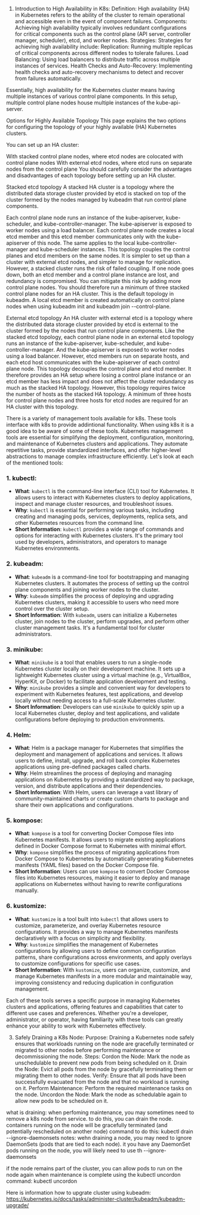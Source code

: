 1. Introduction to High Availability in K8s:
Definition: High availability (HA) in Kubernetes refers to the ability of the cluster to remain operational and accessible even in the event of component failures.
Components: Achieving high availability typically involves redundant configurations for critical components such as the control plane (API server, controller manager, scheduler), etcd, and worker nodes.
Strategies: Strategies for achieving high availability include:
Replication: Running multiple replicas of critical components across different nodes to tolerate failures.
Load Balancing: Using load balancers to distribute traffic across multiple instances of services.
Health Checks and Auto-Recovery: Implementing health checks and auto-recovery mechanisms to detect and recover from failures automatically.

Essentially, high availability for the Kubernetes cluster means having multiple instances of various control plane components. In this setup, multiple control plane nodes house multiple instances of the kube-api-server.

Options for Highly Available Topology
This page explains the two options for configuring the topology of your highly available (HA) Kubernetes clusters.

You can set up an HA cluster:

With stacked control plane nodes, where etcd nodes are colocated with control plane nodes
With external etcd nodes, where etcd runs on separate nodes from the control plane
You should carefully consider the advantages and disadvantages of each topology before setting up an HA cluster.


Stacked etcd topology
A stacked HA cluster is a topology where the distributed data storage cluster provided by etcd is stacked on top of the cluster formed by the nodes managed by kubeadm that run control plane components.

Each control plane node runs an instance of the kube-apiserver, kube-scheduler, and kube-controller-manager. The kube-apiserver is exposed to worker nodes using a load balancer.
Each control plane node creates a local etcd member and this etcd member communicates only with the kube-apiserver of this node. The same applies to the local kube-controller-manager and kube-scheduler instances.
This topology couples the control planes and etcd members on the same nodes. It is simpler to set up than a cluster with external etcd nodes, and simpler to manage for replication.
However, a stacked cluster runs the risk of failed coupling. If one node goes down, both an etcd member and a control plane instance are lost, and redundancy is compromised. You can mitigate this risk by adding more control plane nodes.
You should therefore run a minimum of three stacked control plane nodes for an HA cluster.
This is the default topology in kubeadm. A local etcd member is created automatically on control plane nodes when using kubeadm init and kubeadm join --control-plane.


External etcd topology
An HA cluster with external etcd is a topology where the distributed data storage cluster provided by etcd is external to the cluster formed by the nodes that run control plane components.
Like the stacked etcd topology, each control plane node in an external etcd topology runs an instance of the kube-apiserver, kube-scheduler, and kube-controller-manager. And the kube-apiserver is exposed to worker nodes using a load balancer. However, etcd members run on separate hosts, and each etcd host communicates with the kube-apiserver of each control plane node.
This topology decouples the control plane and etcd member. It therefore provides an HA setup where losing a control plane instance or an etcd member has less impact and does not affect the cluster redundancy as much as the stacked HA topology.
However, this topology requires twice the number of hosts as the stacked HA topology. A minimum of three hosts for control plane nodes and three hosts for etcd nodes are required for an HA cluster with this topology.



There is a variety of management tools available for k8s. These tools interface with k8s to provide addintional functionality. When using k8s it is a good idea to be aware of some of these tools.
Kubernetes management tools are essential for simplifying the deployment, configuration, monitoring, and maintenance of Kubernetes clusters and applications. They automate repetitive tasks, provide standardized interfaces, and offer higher-level abstractions to manage complex infrastructure efficiently. Let's look at each of the mentioned tools:

### 1. kubectl:
- **What**: `kubectl` is the command-line interface (CLI) tool for Kubernetes. It allows users to interact with Kubernetes clusters to deploy applications, inspect and manage cluster resources, and troubleshoot issues.
- **Why**: `kubectl` is essential for performing various tasks, including creating and managing pods, services, deployments, replica sets, and other Kubernetes resources from the command line.
- **Short Information**: `kubectl` provides a wide range of commands and options for interacting with Kubernetes clusters. It's the primary tool used by developers, administrators, and operators to manage Kubernetes environments.

### 2. kubeadm:
- **What**: `kubeadm` is a command-line tool for bootstrapping and managing Kubernetes clusters. It automates the process of setting up the control plane components and joining worker nodes to the cluster.
- **Why**: `kubeadm` simplifies the process of deploying and upgrading Kubernetes clusters, making it accessible to users who need more control over the cluster setup.
- **Short Information**: With `kubeadm`, users can initialize a Kubernetes cluster, join nodes to the cluster, perform upgrades, and perform other cluster management tasks. It's a fundamental tool for cluster administrators.

### 3. minikube:
- **What**: `minikube` is a tool that enables users to run a single-node Kubernetes cluster locally on their development machine. It sets up a lightweight Kubernetes cluster using a virtual machine (e.g., VirtualBox, HyperKit, or Docker) to facilitate application development and testing.
- **Why**: `minikube` provides a simple and convenient way for developers to experiment with Kubernetes features, test applications, and develop locally without needing access to a full-scale Kubernetes cluster.
- **Short Information**: Developers can use `minikube` to quickly spin up a local Kubernetes cluster, deploy and test applications, and validate configurations before deploying to production environments.

### 4. Helm:
- **What**: Helm is a package manager for Kubernetes that simplifies the deployment and management of applications and services. It allows users to define, install, upgrade, and roll back complex Kubernetes applications using pre-defined packages called charts.
- **Why**: Helm streamlines the process of deploying and managing applications on Kubernetes by providing a standardized way to package, version, and distribute applications and their dependencies.
- **Short Information**: With Helm, users can leverage a vast library of community-maintained charts or create custom charts to package and share their own applications and configurations.

### 5. kompose:
- **What**: `kompose` is a tool for converting Docker Compose files into Kubernetes manifests. It allows users to migrate existing applications defined in Docker Compose format to Kubernetes with minimal effort.
- **Why**: `kompose` simplifies the process of migrating applications from Docker Compose to Kubernetes by automatically generating Kubernetes manifests (YAML files) based on the Docker Compose file.
- **Short Information**: Users can use `kompose` to convert Docker Compose files into Kubernetes resources, making it easier to deploy and manage applications on Kubernetes without having to rewrite configurations manually.

### 6. kustomize:
- **What**: `kustomize` is a tool built into `kubectl` that allows users to customize, parameterize, and overlay Kubernetes resource configurations. It provides a way to manage Kubernetes manifests declaratively with a focus on simplicity and flexibility.
- **Why**: `kustomize` simplifies the management of Kubernetes configurations by allowing users to define common configuration patterns, share configurations across environments, and apply overlays to customize configurations for specific use cases.
- **Short Information**: With `kustomize`, users can organize, customize, and manage Kubernetes manifests in a more modular and maintainable way, improving consistency and reducing duplication in configuration management.

Each of these tools serves a specific purpose in managing Kubernetes clusters and applications, offering features and capabilities that cater to different use cases and preferences. Whether you're a developer, administrator, or operator, having familiarity with these tools can greatly enhance your ability to work with Kubernetes effectively.

3. Safely Draining a K8s Node:
Purpose: Draining a Kubernetes node safely ensures that workloads running on the node are gracefully terminated or migrated to other nodes before performing maintenance or decommissioning the node.
Steps:
Cordon the Node: Mark the node as unschedulable to prevent new pods from being scheduled on it.
Drain the Node: Evict all pods from the node by gracefully terminating them or migrating them to other nodes.
Verify: Ensure that all pods have been successfully evacuated from the node and that no workload is running on it.
Perform Maintenance: Perform the required maintenance tasks on the node.
Uncordon the Node: Mark the node as schedulable again to allow new pods to be scheduled on it.

what is draining: when perfoming maintenance, you may sometimes need to remove a k8s node from service. to do this, you can drain the node. containers running on the node will be gracefully terminated (and potentially rescheduled on another node) 
command to do this: kubectl drain <node name> --ignore-daemonsets 
notes: wehn draining a node, you may need to ignore DaemonSets (pods that are tied to each node). it you have any DaemonSet pods running on the node, you will likely need to use th --ignore-daemonsets

if the node remains part of the cluster, you can allow pods to run on the node again when maintenance is complete using the kubectl uncordon command: kubectl uncordon <node name>


Here is information how to upgrate cluster using kubeadm: https://kubernetes.io/docs/tasks/administer-cluster/kubeadm/kubeadm-upgrade/
